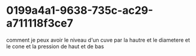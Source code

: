 # 0199a4a1-9638-735c-ac29-a711118f3ce7
comment je peux avoir le niveau d'un cuve par la hautre et le diametere et le cone et la pression de haut et de bas
